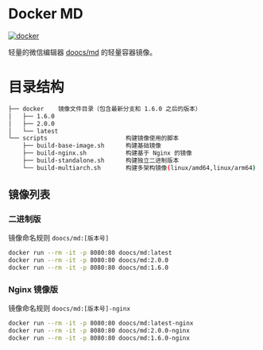 # Docker MD

[![docker](https://img.shields.io/badge/docker-latest-42cc23?style=flat-square&labelColor=564341)](https://hub.docker.com/r/doocs/md)

轻量的微信编辑器 [doocs/md](https://github.com/doocs/md) 的轻量容器镜像。

# 目录结构

```bash
├── docker    镜像文件目录（包含最新分支和 1.6.0 之后的版本）
│   ├── 1.6.0
│   ├── 2.0.0
│   └── latest
└── scripts                      构建镜像使用的脚本
    ├── build-base-image.sh      构建基础镜像
    ├── build-nginx.sh           构建基于 Nginx 的镜像
    ├── build-standalone.sh      构建独立二进制版本
    └── build-multiarch.sh       构建多架构镜像(linux/amd64,linux/arm64)
```

## 镜像列表

### 二进制版

镜像命名规则 `doocs/md:[版本号]`

```bash
docker run --rm -it -p 8080:80 doocs/md:latest
docker run --rm -it -p 8080:80 doocs/md:2.0.0
docker run --rm -it -p 8080:80 doocs/md:1.6.0
```

### Nginx 镜像版

镜像命名规则 `doocs/md:[版本号]-nginx`

```bash
docker run --rm -it -p 8080:80 doocs/md:latest-nginx
docker run --rm -it -p 8080:80 doocs/md:2.0.0-nginx
docker run --rm -it -p 8080:80 doocs/md:1.6.0-nginx
```
